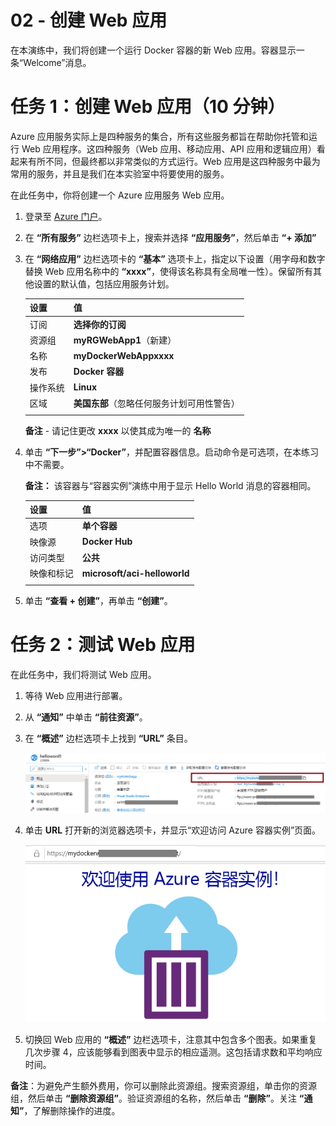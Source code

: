 ﻿---
wts:
    title: '02 - 创建 Web 应用（10 分钟）'
    module: '模块 02 - 核心 Azure 服务（工作负载）'
---
# 02 - 创建 Web 应用

在本演练中，我们将创建一个运行 Docker 容器的新 Web 应用。容器显示一条“Welcome”消息。 

# 任务 1：创建 Web 应用（10 分钟）

Azure 应用服务实际上是四种服务的集合，所有这些服务都旨在帮助你托管和运行 Web 应用程序。这四种服务（Web 应用、移动应用、API 应用和逻辑应用）看起来有所不同，但最终都以非常类似的方式运行。Web 应用是这四种服务中最为常用的服务，并且是我们在本实验室中将要使用的服务。

在此任务中，你将创建一个 Azure 应用服务 Web 应用。 

1. 登录至 [Azure 门户](http://portal.azure.com/)。 

2. 在 **“所有服务”** 边栏选项卡上，搜索并选择 **“应用服务”**，然后单击 **“+ 添加”**

3. 在 **“网络应用”** 边栏选项卡的 **“基本”** 选项卡上，指定以下设置（用字母和数字替换 Web 应用名称中的 **“xxxx”**，使得该名称具有全局唯一性）。保留所有其他设置的默认值，包括应用服务计划。 

    | 设置 | 值 |
    | -- | -- |
    | 订阅 | **选择你的订阅** |
    | 资源组 | **myRGWebApp1**（新建） |
    | 名称 | **myDockerWebAppxxxx** |
    | 发布 | **Docker 容器** |
    | 操作系统 | **Linux** |
    | 区域 | **美国东部**（忽略任何服务计划可用性警告） |
    | | |	
    
    **备注** - 请记住更改 **xxxx** 以使其成为唯一的 **名称**

4. 单击 **“下一步”>“Docker”**，并配置容器信息。启动命令是可选项，在本练习中不需要。 

    **备注：** 该容器与“容器实例”演练中用于显示 Hello World 消息的容器相同。 

    | 设置 | 值 |
    | -- | -- |
    | 选项 | **单个容器** |
    | 映像源 | **Docker Hub** |
    | 访问类型 | **公共** |
    | 映像和标记 | **microsoft/aci-helloworld** |
    | | |	


5. 单击 **“查看 + 创建”**，再单击 **“创建”**。 

# 任务 2：测试 Web 应用

在此任务中，我们将测试 Web 应用。

1. 等待 Web 应用进行部署。

2. 从 **“通知”** 中单击 **“前往资源”**。 

3. 在 **“概述”** 边栏选项卡上找到 **“URL”** 条目。 

    ![Web 应用“属性”边栏选项卡的屏幕截图。突出显示 URL。](../images/0801.png)

4. 单击 **URL** 打开新的浏览器选项卡，并显示“欢迎访问 Azure 容器实例”页面。

    ![“欢迎访问 Azure 容器实例”页面的屏幕截图。](../images/0802.png)

5. 切换回 Web 应用的 **“概述”** 边栏选项卡，注意其中包含多个图表。如果重复几次步骤 4，应该能够看到图表中显示的相应遥测。这包括请求数和平均响应时间。 

**备注**：为避免产生额外费用，你可以删除此资源组。搜索资源组，单击你的资源组，然后单击 **“删除资源组”**。验证资源组的名称，然后单击 **“删除”**。关注 **“通知”**，了解删除操作的进度。

